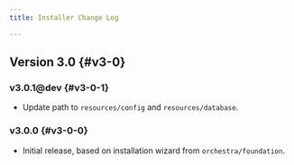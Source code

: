 ```yaml
---
title: Installer Change Log

---
```


## Version 3.0 {#v3-0}

### v3.0.1@dev {#v3-0-1}

* Update path to `resources/config` and `resources/database`.

### v3.0.0 {#v3-0-0}

* Initial release, based on installation wizard from `orchestra/foundation`.
